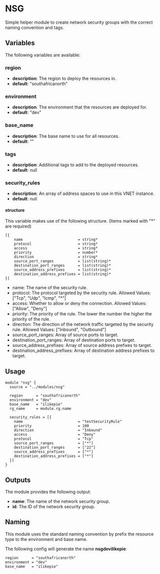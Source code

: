 NSG
===

Simple helper module to create network security groups with the correct naming
convention and tags.

## Variables

The following variables are available:

### region

- __description__: The region to deploy the resources in.
- __default__: "southafricanorth"

### environment

- __description__: The environment that the resources are deployed for.
- __default__: "dev"

### base_name

- __description__: The base name to use for all resources.
- __default__: ""

### tags

- __description__: Additional tags to add to the deployed resources.
- __default__: null

### security_rules

- __description__: An array of address spaces to use in this VNET instance.
- __default__: null

#### structure

This variable makes use of the following structure. (Items marked with "*" are required)

```
[{
    name                         = string*
    protocol                     = string*
    access                       = string*
    priority                     = number*
    direction                    = string*
    source_port_ranges           = list(string)*
    destination_port_ranges      = list(string)*
    source_address_prefixes      = list(string)*
    destination_address_prefixes = list(string)*
}]
```

- name: The name of the security rule.
- protocol: The protocol targeted by the security rule. Allowed Values: ["Tcp", "Udp", "Icmp", "*"]
- access: Whether to allow or deny the connection. Allowed Values: ["Allow", "Deny"]
- priority: The priority of the rule. The lower the number the higher the priority of the rule.
- direction: The direction of the network traffic targeted by the security rule. Allowed Values: ["Inbound", "Outbound"]
- source_port_ranges: Array of source ports to target.
- destination_port_ranges: Array of destination ports to target.
- source_address_prefixes: Array of source address prefixes to target.
- destination_address_prefixes: Array of destination address prefixes to target.

## Usage

```
module "nsg" {
  source = "../modules/nsg"

  region      = "southafricanorth"
  environment = "dev"
  base_name   = "ilikepie"
  rg_name     = module.rg.name

  security_rules = [{
    name                         = "testSecurityRule"
    priority                     = 100
    direction                    = "Inbound"
    access                       = "Deny"
    protocol                     = "Tcp"
    source_port_ranges           = ["*"]
    destination_port_ranges      = ["22"]
    source_address_prefixes      = ["*"]
    destination_address_prefixes = ["*"]
  }]
}
```

## Outputs

The module provides the following output:

- __name__: The name of the network security group.
- __id__: The ID of the network security group.

## Naming

This module uses the standard naming convention by prefix the resource type
to the environment and base name.

The following config will generate the name __nsgdevilikepie__:

```
region      = "southafricanorth"
environment = "dev"
base_name   = "ilikepie"
```